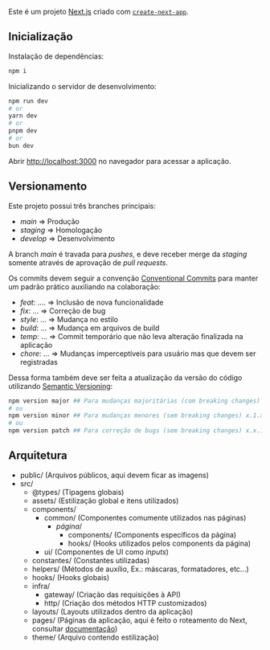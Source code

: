 Este é um projeto [Next.js](https://nextjs.org/) criado com [`create-next-app`](https://github.com/vercel/next.js/tree/canary/packages/create-next-app).

## Inicialização

Instalação de dependências:
```bash
npm i
```

Inicializando o servidor de desenvolvimento:
```bash
npm run dev
# or
yarn dev
# or
pnpm dev
# or
bun dev
```

Abrir [http://localhost:3000](http://localhost:3000) no navegador para acessar a aplicação.

## Versionamento

Este projeto possui três branches principais:
- _main_ => Produção
- _staging_ => Homologação
- _develop_ => Desenvolvimento

A branch _main_ é travada para _pushes_, e deve receber merge da _staging_ somente através de aprovação de _pull requests_.

Os commits devem seguir a convenção [Conventional Commits](https://www.conventionalcommits.org/en/v1.0.0/) para manter um padrão prático auxiliando na colaboração:

- _feat_: .... => Inclusão de nova funcionalidade
- _fix_: ... => Correção de bug
- _style_: ... => Mudança no estilo
- _build_: ... => Mudança em arquivos de build
- _temp_: ... => Commit temporário que não leva alteração finalizada na aplicação
- _chore_: ... => Mudanças imperceptíveis para usuário mas que devem ser registradas

Dessa forma também deve ser feita a atualização da versão do código utilizando [Semantic Versioning](https://semver.org/):
```bash
npm version major ## Para mudanças majoritárias (com breaking changes) 1.x.x
# ou
npm version minor ## Para mudanças menores (sem breaking changes) x.1.x
# ou
npm version patch ## Para correção de bugs (sem breaking changes) x.x.1
```

## Arquitetura

- public/ (Arquivos públicos, aqui devem ficar as imagens)
- src/
  - @types/ (Tipagens globais)
  - assets/ (Estilização global e itens utilizados)
  - components/
    - common/ (Componentes comumente utilizados nas páginas)
      - _*página*_/
        - components/ (Components específicos da página)
        - hooks/ (Hooks utilizados pelos components da página)
    - ui/ (Componentes de UI como _inputs_)
  - constantes/ (Constantes utilizadas)
  - helpers/ (Métodos de auxílio, Ex.: máscaras, formatadores, etc...)
  - hooks/ (Hooks globais)
  - infra/
    - gateway/ (Criação das requisições à API)
    - http/ (Criação dos métodos HTTP customizados)
  - layouts/ (Layouts utilizados dentro da aplicação)
  - pages/ (Páginas da aplicação, aqui é feito o roteamento do Next, consultar [documentação](https://nextjs.org/docs))
  - theme/ (Arquivo contendo estilização)
